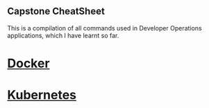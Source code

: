## Capstone CheatSheet  
  
This is a compilation of all commands used in Developer Operations applications, which I have learnt so far.  
  
# [Docker](https://github.com/NCMohit/Capstone-CheatSheets/blob/master/docker_commands.MD)  
# [Kubernetes](https://github.com/NCMohit/Capstone-CheatSheets/blob/master/kubernetes_commands.MD)  
